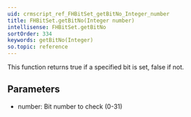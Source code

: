 ```yaml
---
uid: crmscript_ref_FHBitSet_getBitNo_Integer_number
title: FHBitSet.getBitNo(Integer number)
intellisense: FHBitSet.getBitNo
sortOrder: 334
keywords: getBitNo(Integer)
so.topic: reference
---
```


This function returns true if a specified bit is set, false if not.



## Parameters


 - number: Bit number to check (0-31)



